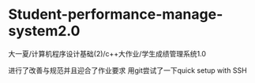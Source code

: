 # Student-performance-manage-system2.0
大一夏/计算机程序设计基础(2)/c++大作业/学生成绩管理系统1.0

进行了改善与规范并且迎合了作业要求
用git尝试了一下quick setup with SSH
